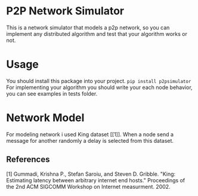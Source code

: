 # P2P Network Simulator
This is a network simulator that models a p2p network, so you can
implement any distributed algorithm and test that your algorithm works or not.

# Usage
You should install this package into your project.
```pip install p2psimulator```
For implementing your algorithm you should write your each node behavior, you can
see examples in tests folder.

# Network Model
For modeling network i used King dataset [[1]]. When a node send a message for another
randomly a delay is selected from this dataset.

## References
<a id="1">[1]</a> 
Gummadi, Krishna P., Stefan Saroiu, and Steven D. Gribble. "King: Estimating latency between arbitrary internet end hosts." Proceedings of the 2nd ACM SIGCOMM Workshop on Internet measurment. 2002.